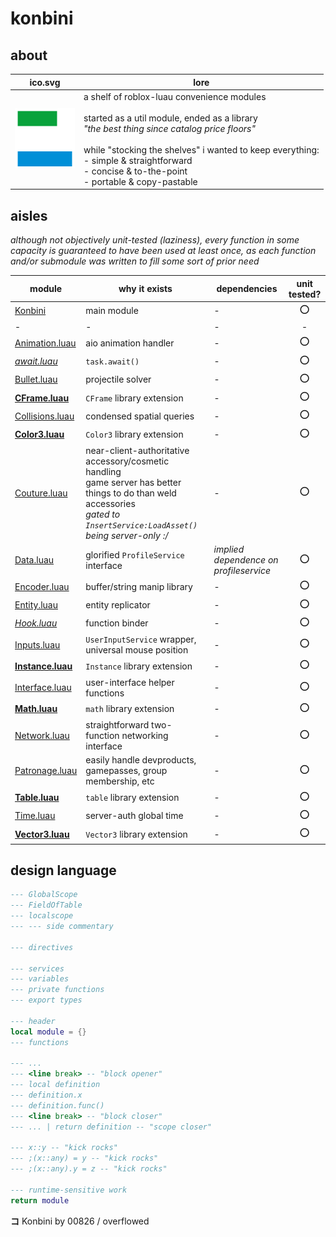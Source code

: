 # konbini

## about

|ico.svg|lore|
|-|-|
|<img src="./konbini-ico.svg" width="96"/>|a shelf of roblox-luau convenience modules<br><br>started as a util module, ended as a library<br>*"the best thing since catalog price floors"*<br><br>while "stocking the shelves" i wanted to keep everything:<br>- simple & straightforward<br>- concise & to-the-point<br>- portable & copy-pastable|

## aisles

*although not objectively unit-tested (laziness), every function in some capacity is guaranteed to have been used at least once, as each function and/or submodule was written to fill some sort of prior need*

|module|why it exists|dependencies|unit tested?|
|-|-|-|:-:|
|[Konbini](./Konbini/init.luau)|main module|-|⭕|
|-|-|-|-|
|[Animation.luau](./Konbini/Animation/init.luau)|aio animation handler|-|⭕|
|*[await.luau](./Konbini/await/init.luau)*|`task.await()`|-|⭕|
|[Bullet.luau](./Konbini/Bullet/init.luau)|projectile solver|-|⭕|
|**[CFrame.luau](./Konbini/CFrame/init.luau)**|`CFrame` library extension|-|⭕|
|[Collisions.luau](./Konbini/Collisions/init.luau)|condensed spatial queries|-|⭕|
|**[Color3.luau](./Konbini/Color3/init.luau)**|`Color3` library extension|-|⭕|
|[Couture.luau](./Konbini/Couture/init.luau)|near-client-authoritative accessory/cosmetic handling<br>game server has better things to do than weld accessories<br>*gated to `InsertService:LoadAsset()` being server-only :/*|-|⭕|
|[Data.luau](./Konbini/Data/init.luau)|glorified `ProfileService` interface|*implied dependence on profileservice*|⭕|
|[Encoder.luau](./Konbini/Encoder/init.luau)|buffer/string manip library|-|⭕|
|[Entity.luau](./Konbini/Entity/init.luau)|entity replicator|-|⭕|
|*[Hook.luau](./Konbini/Hook/init.luau)*|function binder|-|⭕|
|[Inputs.luau](./Konbini/Inputs/init.luau)|`UserInputService` wrapper, universal mouse position|-|⭕|
|**[Instance.luau](./Konbini/Instance/init.luau)**|`Instance` library extension|-|⭕|
|[Interface.luau](./Konbini/Interface/init.luau)|user-interface helper functions|-|⭕|
|**[Math.luau](./Konbini/Math/init.luau)**|`math` library extension|-|⭕|
|[Network.luau](./Konbini/Network/init.luau)|straightforward two-function networking interface|-|⭕|
|[Patronage.luau](./Konbini/Patronage/init.luau)|easily handle devproducts, gamepasses, group membership, etc|-|⭕|
|**[Table.luau](./Konbini/Table/init.luau)**|`table` library extension|-|⭕|
|[Time.luau](./Konbini/Tween/init.luau)|server-auth global time|-|⭕|
|**[Vector3.luau](./Konbini/Vector3/init.luau)**|`Vector3` library extension|-|⭕|

## design language

```lua
--- GlobalScope
--- FieldOfTable
--- localscope
--- --- side commentary

--- directives

--- services
--- variables
--- private functions
--- export types

--- header
local module = {}
--- functions

--- ...
--- <line break> -- "block opener"
--- local definition
--- definition.x
--- definition.func()
--- <line break> -- "block closer"
--- ... | return definition -- "scope closer"

--- x::y -- "kick rocks"
--- ;(x::any) = y -- "kick rocks"
--- ;(x::any).y = z -- "kick rocks"

--- runtime-sensitive work
return module
```

**コ** Konbini by 00826 / overflowed